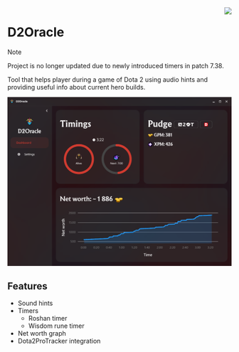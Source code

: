 <img src="img/icon.ico" align="right" height=64 />

# D2Oracle

> [!NOTE]  
> Project is no longer updated due to newly introduced timers in patch 7.38.

Tool that helps player during a game of Dota 2 using audio hints and providing useful info about current hero builds.

<img src="img/main_window.png"  />

## Features
- Sound hints
- Timers
  - Roshan timer
  - Wisdom rune timer
- Net worth graph
- Dota2ProTracker integration
